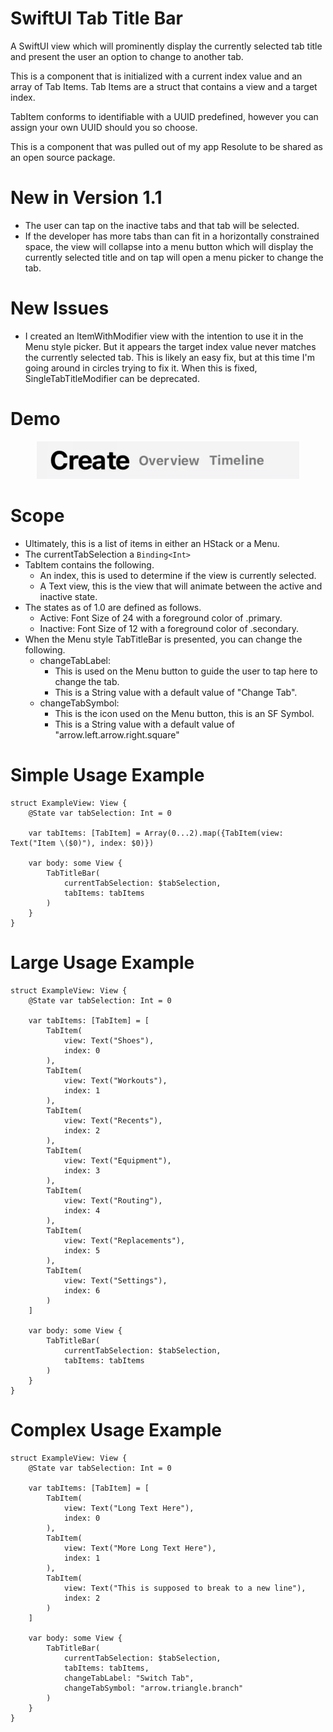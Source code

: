 # SwiftUI Tab Title Bar
A SwiftUI view which will prominently display the currently selected tab title and present the user an option to change to another tab.

This is a component that is initialized with a current index value and an array of Tab Items. Tab Items are a struct that contains a view and a target index. 

TabItem conforms to identifiable with a UUID predefined, however you can assign your own UUID should you so choose. 

This is a component that was pulled out of my app Resolute to be shared as an open source package. 

# New in Version 1.1
- The user can tap on the inactive tabs and that tab will be selected.
- If the developer has more tabs than can fit in a horizontally constrained space, the view will collapse into a menu button which will display the currently selected title and on tap will open a menu picker to change the tab.

# New Issues
- I created an ItemWithModifier view with the intention to use it in the Menu style picker. But it appears the target index value never matches the currently selected tab. This is likely an easy fix, but at this time I'm going around in circles trying to fix it. When this is fixed, SingleTabTitleModifier can be deprecated.  

# Demo
<p align="center">
    <img src="TabTitleBar-Demo.gif" alt="Demo of Tab Title Bar" width="420" height="60" />
</p>

# Scope
- Ultimately, this is a list of items in either an HStack or a Menu.
- The currentTabSelection a `Binding<Int>`
- TabItem contains the following.
    - An index, this is used to determine if the view is currently selected. 
    - A Text view, this is the view that will animate between the active and inactive state. 
- The states as of 1.0 are defined as follows.
    - Active: Font Size of 24 with a foreground color of .primary.
    - Inactive: Font Size of 12 with a foreground color of .secondary.
- When the Menu style TabTitleBar is presented, you can change the following.
    - changeTabLabel: 
        - This is used on the Menu button to guide the user to tap here to change the tab. 
        - This is a String value with a default value of "Change Tab". 
    - changeTabSymbol:
        - This is the icon used on the Menu button, this is an SF Symbol.
        - This is a String value with a default value of "arrow.left.arrow.right.square"


# Simple Usage Example
```
struct ExampleView: View {
    @State var tabSelection: Int = 0
    
    var tabItems: [TabItem] = Array(0...2).map({TabItem(view: Text("Item \($0)"), index: $0)})
    
    var body: some View {
        TabTitleBar(
            currentTabSelection: $tabSelection,
            tabItems: tabItems
        )
    }
}
```

# Large Usage Example
```
struct ExampleView: View {
    @State var tabSelection: Int = 0
    
    var tabItems: [TabItem] = [
        TabItem(
            view: Text("Shoes"),
            index: 0
        ),
        TabItem(
            view: Text("Workouts"),
            index: 1
        ),
        TabItem(
            view: Text("Recents"),
            index: 2
        ),
        TabItem(
            view: Text("Equipment"),
            index: 3
        ),
        TabItem(
            view: Text("Routing"),
            index: 4
        ),
        TabItem(
            view: Text("Replacements"),
            index: 5
        ),
        TabItem(
            view: Text("Settings"),
            index: 6
        )
    ]
    
    var body: some View {
        TabTitleBar(
            currentTabSelection: $tabSelection,
            tabItems: tabItems
        )
    }
}
```

# Complex Usage Example
```
struct ExampleView: View {
    @State var tabSelection: Int = 0
    
    var tabItems: [TabItem] = [
        TabItem(
            view: Text("Long Text Here"),
            index: 0
        ),
        TabItem(
            view: Text("More Long Text Here"),
            index: 1
        ),
        TabItem(
            view: Text("This is supposed to break to a new line"),
            index: 2
        )
    ]
    
    var body: some View {
        TabTitleBar(
            currentTabSelection: $tabSelection,
            tabItems: tabItems,
            changeTabLabel: "Switch Tab",
            changeTabSymbol: "arrow.triangle.branch"
        )
    }
}
```
